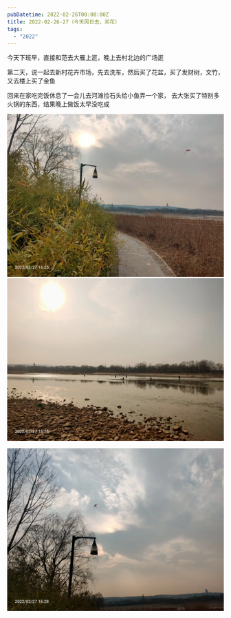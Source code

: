 ```yaml
---
pubDatetime: 2022-02-26T00:00:00Z
title: 2022-02-26-27（今天周日去，买花）
tags:
  - "2022"
---
```


今天下班早，直接和范去大雁上逛，晚上去村北边的广场逛

第二天，说一起去新村花卉市场，先去洗车，然后买了花盆，买了发财树，文竹，又去楼上买了金鱼

回来在家吃完饭休息了一会儿去河滩捡石头给小鱼弄一个家， 去大张买了特别多火锅的东西，结果晚上做饭太早没吃成

![](../../img/6904315-f42d222633660241.jpg)
![](../../img/6904315-1edd06d27727e8a1.jpg)

![](../../img/6904315-da4ccc311e62cfd7.jpg)
